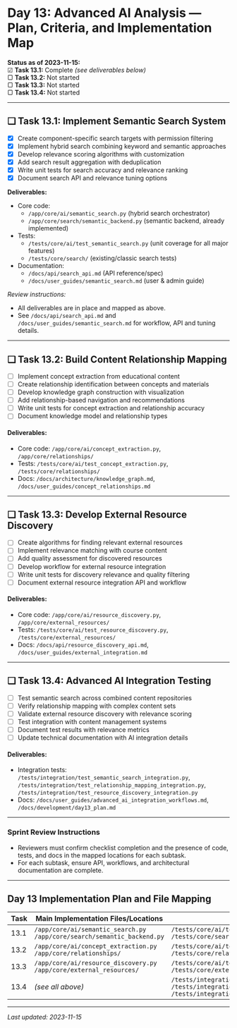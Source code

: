# Day 13: Advanced AI Analysis — Plan, Criteria, and Implementation Map

**Status as of 2023-11-15:**  
☑ **Task 13.1:** Complete *(see deliverables below)*  
▢ **Task 13.2:** Not started  
▢ **Task 13.3:** Not started  
▢ **Task 13.4:** Not started

---

## ❏ Task 13.1: Implement Semantic Search System

- [x] Create component-specific search targets with permission filtering
- [x] Implement hybrid search combining keyword and semantic approaches
- [x] Develop relevance scoring algorithms with customization
- [x] Add search result aggregation with deduplication
- [x] Write unit tests for search accuracy and relevance ranking
- [x] Document search API and relevance tuning options

**Deliverables:**
- Core code:
  - `/app/core/ai/semantic_search.py` (hybrid search orchestrator)
  - `/app/core/search/semantic_backend.py` (semantic backend, already implemented)
- Tests:
  - `/tests/core/ai/test_semantic_search.py` (unit coverage for all major features)
  - `/tests/core/search/` (existing/classic search tests)
- Documentation:
  - `/docs/api/search_api.md` (API reference/spec)
  - `/docs/user_guides/semantic_search.md` (user & admin guide)

*Review instructions:*
- All deliverables are in place and mapped as above.  
- See `/docs/api/search_api.md` and `/docs/user_guides/semantic_search.md` for workflow, API and tuning details.

---

## ❏ Task 13.2: Build Content Relationship Mapping

- [ ] Implement concept extraction from educational content
- [ ] Create relationship identification between concepts and materials
- [ ] Develop knowledge graph construction with visualization
- [ ] Add relationship-based navigation and recommendations
- [ ] Write unit tests for concept extraction and relationship accuracy
- [ ] Document knowledge model and relationship types

#### **Deliverables:**
- Core code: `/app/core/ai/concept_extraction.py`, `/app/core/relationships/`
- Tests: `/tests/core/ai/test_concept_extraction.py`, `/tests/core/relationships/`
- Docs: `/docs/architecture/knowledge_graph.md`, `/docs/user_guides/concept_relationships.md`

---

## ❏ Task 13.3: Develop External Resource Discovery

- [ ] Create algorithms for finding relevant external resources
- [ ] Implement relevance matching with course content
- [ ] Add quality assessment for discovered resources
- [ ] Develop workflow for external resource integration
- [ ] Write unit tests for discovery relevance and quality filtering
- [ ] Document external resource integration API and workflow

#### **Deliverables:**
- Core code: `/app/core/ai/resource_discovery.py`, `/app/core/external_resources/`
- Tests: `/tests/core/ai/test_resource_discovery.py`, `/tests/core/external_resources/`
- Docs: `/docs/api/resource_discovery_api.md`, `/docs/user_guides/external_integration.md`

---

## ❏ Task 13.4: Advanced AI Integration Testing

- [ ] Test semantic search across combined content repositories
- [ ] Verify relationship mapping with complex content sets
- [ ] Validate external resource discovery with relevance scoring
- [ ] Test integration with content management systems
- [ ] Document test results with relevance metrics
- [ ] Update technical documentation with AI integration details

#### **Deliverables:**
- Integration tests: `/tests/integration/test_semantic_search_integration.py`, `/tests/integration/test_relationship_mapping_integration.py`, `/tests/integration/test_resource_discovery_integration.py`
- Docs: `/docs/user_guides/advanced_ai_integration_workflows.md`, `/docs/development/day13_plan.md`

---

### Sprint Review Instructions

- Reviewers must confirm checklist completion and the presence of code, tests, and docs in the mapped locations for each subtask.
- For each subtask, ensure API, workflows, and architectural documentation are complete.

---

## Day 13 Implementation Plan and File Mapping

| Task   | Main Implementation Files/Locations                                       | Test Directory/Files                                                        | Documentation                                                |
|--------|--------------------------------------------------------------------------|-----------------------------------------------------------------------------|--------------------------------------------------------------|
| 13.1   | `/app/core/ai/semantic_search.py`<br>`/app/core/search/semantic_backend.py` | `/tests/core/ai/test_semantic_search.py`<br>`/tests/core/search/`        | `/docs/api/search_api.md`<br>`/docs/user_guides/semantic_search.md`         |
| 13.2   | `/app/core/ai/concept_extraction.py`<br>`/app/core/relationships/`       | `/tests/core/ai/test_concept_extraction.py`<br>`/tests/core/relationships/` | `/docs/architecture/knowledge_graph.md`<br>`/docs/user_guides/concept_relationships.md` |
| 13.3   | `/app/core/ai/resource_discovery.py`<br>`/app/core/external_resources/`  | `/tests/core/ai/test_resource_discovery.py`<br>`/tests/core/external_resources/`         | `/docs/api/resource_discovery_api.md`<br>`/docs/user_guides/external_integration.md`    |
| 13.4   | *(see all above)*                                                        | `/tests/integration/test_semantic_search_integration.py`<br>`/tests/integration/test_relationship_mapping_integration.py`<br>`/tests/integration/test_resource_discovery_integration.py` | `/docs/user_guides/advanced_ai_integration_workflows.md`<br>`/docs/development/day13_plan.md` |

---

_Last updated: 2023-11-15_
